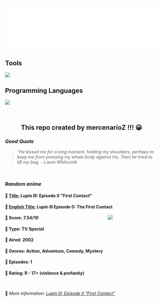 
<img src="svg/nai.svg" />

<p>
  <h2>Tools</h2>
  <a href="https://skillicons.dev">
    <img src="https://skillicons.dev/icons?i=git,bash,vim,ubuntu,tensorflow,pytorch,docker,raspberrypi" />
  </a>

  <br />

  <h2>Programming Languages</h2>

  <a href="https://skillicons.dev">
    <img src="https://skillicons.dev/icons?i=python,c,cpp" />
  </a>
</p>

<br />

<h2 align="center">This repo created by mercenarioZ !!! 😀</h2>
<h3><i>Good Quote</i></h3>

<blockquote>
<i>
“He kissed me for a long moment, holding my shoulders, perhaps to keep me from pressing my whole body against his. Then he tried to lift my bag. - Laura Whitcomb
</i>
</blockquote>

<br />

<h3><i>Random anime</i></h3>

<h4>
  <strong>🥭 <u>Title:</u></strong> Lupin III: Episode 0 "First Contact"
</h4>

<h4>🌿 <u>English Title:</u> Lupin III Episode 0: The First Contact</h4>

<img align="right" width="165" src=https://cdn.myanimelist.net/images/anime/5/27778.jpg />

<h4>🌱 Score: 7.54/10</h4>

<h4>🌲 Type: TV Special</h4>

<h4>🌴 Aired: 2002</h4>

<h4>🌵 Genres: Action, Adventure, Comedy, Mystery</h4>

<h4>🥑 Episodes: 1</h4>

<h4>🍏 Rating: R - 17+ (violence & profanity)</h4>

<br />

🍂 *More information: [Lupin III: Episode 0 "First Contact"](https://myanimelist.net/anime/1418/Lupin_III__Episode_0_First_Contact)*
    